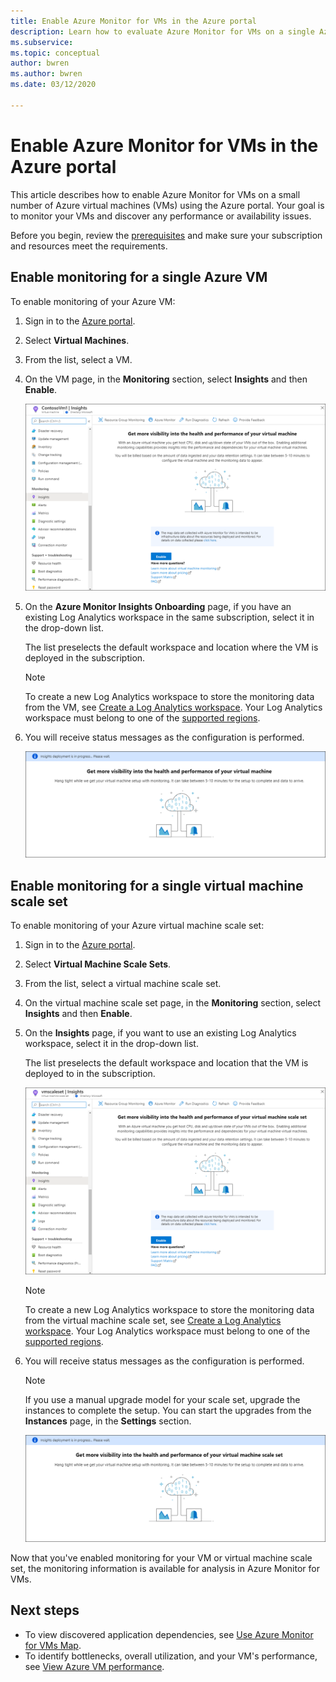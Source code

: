 ```yaml
---
title: Enable Azure Monitor for VMs in the Azure portal
description: Learn how to evaluate Azure Monitor for VMs on a single Azure virtual machine or on a virtual machine scale set.
ms.subservice: 
ms.topic: conceptual
author: bwren
ms.author: bwren
ms.date: 03/12/2020

---
```


# Enable Azure Monitor for VMs in the Azure portal

This article describes how to enable Azure Monitor for VMs on a small number of Azure virtual machines (VMs) using the Azure portal. Your goal is to monitor your VMs and discover any performance or availability issues. 

Before you begin, review the [prerequisites](vminsights-enable-overview.md) and make sure your subscription and resources meet the requirements.  

## Enable monitoring for a single Azure VM
To enable monitoring of your Azure VM:

1. Sign in to the [Azure portal](https://portal.azure.com).

1. Select **Virtual Machines**.

1. From the list, select a VM.

1. On the VM page, in the **Monitoring** section, select **Insights** and then **Enable**.

    ![Enable Azure Monitor for VMs for a VM](media/vminsights-enable-single-vm/enable-vminsights-vm-portal.png)

1. On the **Azure Monitor Insights Onboarding** page, if you have an existing Log Analytics workspace in the same subscription, select it in the drop-down list.  

    The list preselects the default workspace and location where the VM is deployed in the subscription. 

    >[!NOTE]
    >To create a new Log Analytics workspace to store the monitoring data from the VM, see [Create a Log Analytics workspace](../../azure-monitor/learn/quick-create-workspace.md). Your Log Analytics workspace must belong to one of the [supported regions](vminsights-enable-overview.md#log-analytics).

6. You will receive status messages as the configuration is performed.

    ![Enable Azure Monitor for VMs monitoring deployment processing](media/vminsights-enable-single-vm/onboard-vminsights-vm-portal-status.png)

## Enable monitoring for a single virtual machine scale set

To enable monitoring of your Azure virtual machine scale set:

1. Sign in to the [Azure portal](https://portal.azure.com).

2. Select **Virtual Machine Scale Sets**.

3. From the list, select a virtual machine scale set.

4. On the virtual machine scale set page, in the **Monitoring** section, select **Insights** and then **Enable**.

5. On the **Insights** page, if you want to use an existing Log Analytics workspace, select it in the drop-down list.

    The list preselects the default workspace and location that the VM is deployed to in the subscription. 

    ![Enable Azure Monitor for VMs for a virtual machine scale set](media/vminsights-enable-single-vm/enable-vminsights-vmss-portal.png)

    >[!NOTE]
    >To create a new Log Analytics workspace to store the monitoring data from the virtual machine scale set, see [Create a Log Analytics workspace](../learn/quick-create-workspace.md). Your Log Analytics workspace must belong to one of the [supported regions](vminsights-enable-overview.md#log-analytics).

6. You will receive status messages as the configuration is performed.

    >[!NOTE]
    >If you use a manual upgrade model for your scale set, upgrade the instances to complete the setup. You can start the upgrades from the **Instances** page, in the **Settings** section.
    
    ![Enable Azure Monitor for VMs monitoring deployment processing](media/vminsights-enable-single-vm/onboard-vminsights-vmss-portal-status.png)

Now that you've enabled monitoring for your VM or virtual machine scale set, the monitoring information is available for analysis in Azure Monitor for VMs. 

## Next steps

* To view discovered application dependencies, see [Use Azure Monitor for VMs Map](vminsights-maps.md). 
* To identify bottlenecks, overall utilization, and your VM's performance, see [View Azure VM performance](vminsights-performance.md).
